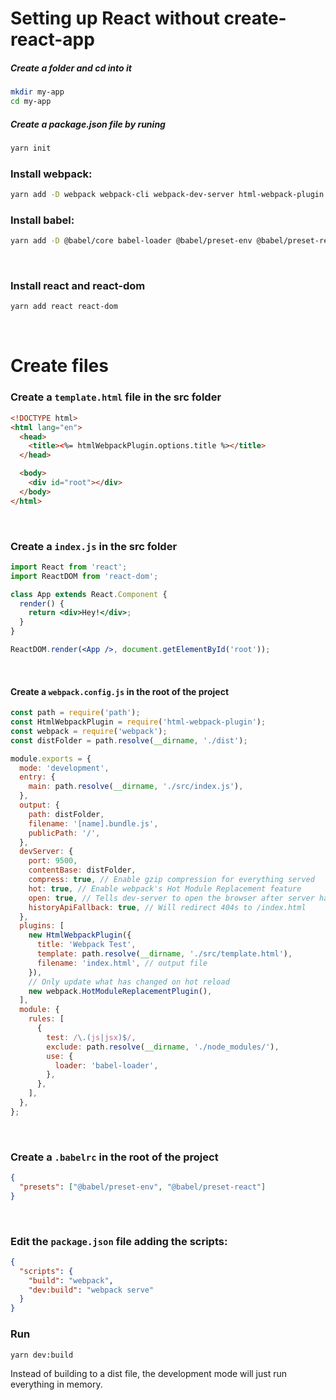 # Setting up React without create-react-app

##### Create a folder and cd into it
```sh
mkdir my-app
cd my-app
```

##### Create a package.json file by runing
```sh
yarn init
```

### Install webpack:
```sh
yarn add -D webpack webpack-cli webpack-dev-server html-webpack-plugin
```

### Install babel:
```sh
yarn add -D @babel/core babel-loader @babel/preset-env @babel/preset-react
```

<br />

### Install react and react-dom
```sh
yarn add react react-dom
```

<br />

# Create files

### Create a `template.html` file in the src folder
```html
<!DOCTYPE html>
<html lang="en">
  <head>
    <title><%= htmlWebpackPlugin.options.title %></title>
  </head>

  <body>
    <div id="root"></div>
  </body>
</html>
```

<br />

### Create a `index.js` in the src folder

```jsx
import React from 'react';
import ReactDOM from 'react-dom';

class App extends React.Component {
  render() {
    return <div>Hey!</div>;
  }
}

ReactDOM.render(<App />, document.getElementById('root'));
```

<br />

#### Create a `webpack.config.js` in the root of the project

```js
const path = require('path');
const HtmlWebpackPlugin = require('html-webpack-plugin');
const webpack = require('webpack');
const distFolder = path.resolve(__dirname, './dist');

module.exports = {
  mode: 'development',
  entry: {
    main: path.resolve(__dirname, './src/index.js'),
  },
  output: {
    path: distFolder,
    filename: '[name].bundle.js',
    publicPath: '/',
  },
  devServer: {
    port: 9500,
    contentBase: distFolder,
    compress: true, // Enable gzip compression for everything served
    hot: true, // Enable webpack's Hot Module Replacement feature
    open: true, // Tells dev-server to open the browser after server had been started. Set it to true to open your default browser.
    historyApiFallback: true, // Will redirect 404s to /index.html
  },
  plugins: [
    new HtmlWebpackPlugin({
      title: 'Webpack Test',
      template: path.resolve(__dirname, './src/template.html'),
      filename: 'index.html', // output file
    }),
    // Only update what has changed on hot reload
    new webpack.HotModuleReplacementPlugin(),
  ],
  module: {
    rules: [
      {
        test: /\.(js|jsx)$/,
        exclude: path.resolve(__dirname, './node_modules/'),
        use: {
          loader: 'babel-loader',
        },
      },
    ],
  },
};
```

<br />

### Create a `.babelrc` in the root of the project
```json
{
  "presets": ["@babel/preset-env", "@babel/preset-react"]
}
```

<br />

### Edit the `package.json` file adding the scripts:
```json
{
  "scripts": {
    "build": "webpack",
    "dev:build": "webpack serve"
  }
}
```


### Run
```sh
yarn dev:build
```
Instead of building to a dist file, the development mode will just run everything in memory.
